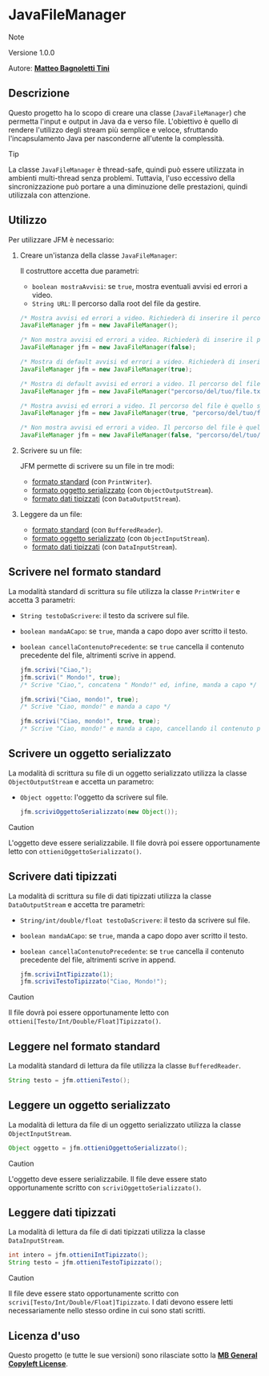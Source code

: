 # JavaFileManager

> [!NOTE]
>
> Versione 1.0.0
> 
> Autore: [**Matteo Bagnoletti Tini**](https://github.com/matbagnoletti)

## Descrizione
Questo progetto ha lo scopo di creare una classe (`JavaFileManager`) che permetta l'input e output in Java da e verso file. L'obiettivo è quello di rendere l'utilizzo degli stream più semplice e veloce, sfruttando l'incapsulamento Java per nasconderne all'utente la complessità.

> [!TIP]
>
> La classe `JavaFileManager` è thread-safe, quindi può essere utilizzata in ambienti multi-thread senza problemi. Tuttavia, l'uso eccessivo della sincronizzazione può portare a una diminuzione delle prestazioni, quindi utilizzala con attenzione.

## Utilizzo
Per utilizzare JFM è necessario:
1. Creare un'istanza della classe `JavaFileManager`:
   
   Il costruttore accetta due parametri:
   - `boolean mostraAvvisi`: se `true`, mostra eventuali avvisi ed errori a video.
   - `String URL`: Il percorso dalla root del file da gestire.

    ```java
    /* Mostra avvisi ed errori a video. Richiederà di inserire il percorso del file successivamente. */
    JavaFileManager jfm = new JavaFileManager();
    
    /* Non mostra avvisi ed errori a video. Richiederà di inserire il percorso del file successivamente. */
    JavaFileManager jfm = new JavaFileManager(false);
    
    /* Mostra di default avvisi ed errori a video. Richiederà di inserire il percorso del file successivamente. */
    JavaFileManager jfm = new JavaFileManager(true);
    
    /* Mostra di default avvisi ed errori a video. Il percorso del file è quello specificato. */
    JavaFileManager jfm = new JavaFileManager("percorso/del/tuo/file.txt");
    
    /* Mostra avvisi ed errori a video. Il percorso del file è quello specificato. */
    JavaFileManager jfm = new JavaFileManager(true, "percorso/del/tuo/file.txt");
    
    /* Non mostra avvisi ed errori a video. Il percorso del file è quello specificato. */
    JavaFileManager jfm = new JavaFileManager(false, "percorso/del/tuo/file.txt");
    ```

2. Scrivere su un file:
   
   JFM permette di scrivere su un file in tre modi:
   - [formato standard](#scrivere-nel-formato-standard) (con `PrintWriter`).
   - [formato oggetto serializzato](#scrivere-un-oggetto-serializzato) (con `ObjectOutputStream`).
   - [formato dati tipizzati](#scrivere-dati-tipizzati) (con `DataOutputStream`).

3. Leggere da un file:
   - [formato standard](#leggere-nel-formato-standard) (con `BufferedReader`).
   - [formato oggetto serializzato](#leggere-un-oggetto-serializzato) (con `ObjectInputStream`).
   - [formato dati tipizzati](#leggere-dati-tipizzati) (con `DataInputStream`).

## Scrivere nel formato standard

La modalità standard di scrittura su file utilizza la classe `PrintWriter` e accetta 3 parametri:
- `String testoDaScrivere`: il testo da scrivere sul file.
- `boolean mandaACapo`: se `true`, manda a capo dopo aver scritto il testo.
- `boolean cancellaContenutoPrecedente`: se `true` cancella il contenuto precedente del file, altrimenti scrive in append.

    ```java
    jfm.scrivi("Ciao,");
    jfm.scrivi(" Mondo!", true);
    /* Scrive "Ciao,", concatena " Mondo!" ed, infine, manda a capo */
  
    jfm.scrivi("Ciao, mondo!", true);
    /* Scrive "Ciao, mondo!" e manda a capo */
  
    jfm.scrivi("Ciao, mondo!", true, true);
    /* Scrive "Ciao, mondo!" e manda a capo, cancellando il contenuto precedente del file */
    ```

## Scrivere un oggetto serializzato

La modalità di scrittura su file di un oggetto serializzato utilizza la classe `ObjectOutputStream` e accetta un parametro:
- `Object oggetto`: l'oggetto da scrivere sul file.

   ```java
   jfm.scriviOggettoSerializzato(new Object());
   ```
  
> [!CAUTION]
>  
> L'oggetto deve essere serializzabile. Il file dovrà poi essere opportunamente letto con `ottieniOggettoSerializzato()`.

## Scrivere dati tipizzati

La modalità di scrittura su file di dati tipizzati utilizza la classe `DataOutputStream` e accetta tre parametri:
- `String/int/double/float testoDaScrivere`: il testo da scrivere sul file.
- `boolean mandaACapo`: se `true`, manda a capo dopo aver scritto il testo.
- `boolean cancellaContenutoPrecedente`: se `true` cancella il contenuto precedente del file, altrimenti scrive in append.

   ```java
   jfm.scriviIntTipizzato(1);
   jfm.scriviTestoTipizzato("Ciao, Mondo!");
   ```
  
> [!CAUTION]
>
> Il file dovrà poi essere opportunamente letto con `ottieni[Testo/Int/Double/Float]Tipizzato()`.

## Leggere nel formato standard

La modalità standard di lettura da file utilizza la classe `BufferedReader`.

   ```java
   String testo = jfm.ottieniTesto();
   ```

## Leggere un oggetto serializzato

La modalità di lettura da file di un oggetto serializzato utilizza la classe `ObjectInputStream`.

   ```java
   Object oggetto = jfm.ottieniOggettoSerializzato();
   ```

> [!CAUTION]
> 
> L'oggetto deve essere serializzabile. Il file deve essere stato opportunamente scritto con `scriviOggettoSerializzato()`.

## Leggere dati tipizzati

La modalità di lettura da file di dati tipizzati utilizza la classe `DataInputStream`.

   ```java
   int intero = jfm.ottieniIntTipizzato();
   String testo = jfm.ottieniTestoTipizzato();
   ```

> [!CAUTION]
> 
> Il file deve essere stato opportunamente scritto con `scrivi[Testo/Int/Double/Float]Tipizzato`. I dati devono essere letti necessariamente nello stesso ordine in cui sono stati scritti.

## Licenza d'uso
Questo progetto (e tutte le sue versioni) sono rilasciate sotto la [**MB General Copyleft License**](LICENSE).